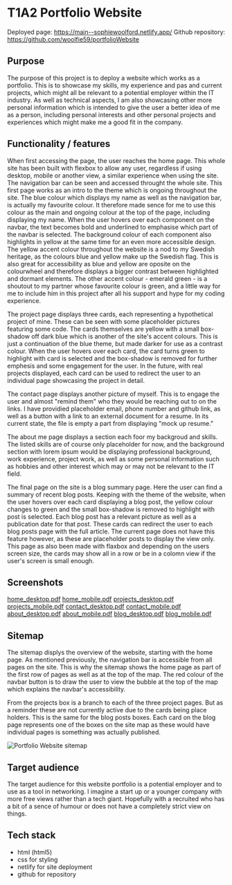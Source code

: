 # T1A2 Portfolio Website

Deployed page: https://main--sophiewoolford.netlify.app/
Github repository: https://github.com/woolfie59/portfolioWebsite

## Purpose
The purpose of this project is to deploy a website which works as a portfolio. This is to showcase my skills, my experience and pas and current projects, which might all be relevant to a potential employer within the IT industry. As well as technical aspects, I am also showcasing other more personal information which is intended to give the user a better idea of me as a person, including personal interests and other personal projects and experiences which might make me a good fit in the company.

## Functionality / features
When first accessing the page, the user reaches the home page. This whole site has been built with flexbox to allow any user, regardless if using desktop, mobile or another view, a similar experience when using the site. The navigation bar can be seen and accessed throught the whole site.
This first page works as an intro to the theme which is ongoing throughout the site. The blue colour which displays my name as well as the navigation bar, is actually my favourite colour. It therefore made sence for me to use this colour as the main and ongoing colour at the top of the page, including displaying my name. When the user hovers over each component on the navbar, the text becomes bold and underlined to emphasise which part of the navbar is selected. The background colour of each component also highlights in yellow at the same time for an even more accessible design. The yellow accent colour throughout the website is a nod to my Swedish heritage, as the colours blue and yellow make up the Swedish flag. This is also great for accessibility as blue and yellow are oposite on the colourwheel and therefore displays a bigger contrast between highlighted and dormant elements. The other accent colour - emerald green - is a shoutout to my partner whose favourite colour is green, and a little way for me to include him in this project after all his support and hype for my coding experience.

The project page displays three cards, each representing a hypothetical project of mine. These can be seen with some placeholder pictures featuring some code. The cards themselves are yellow with a small box-shadow off dark  blue which is another of the site's accent colours. This is just a continuation of the blue theme, but made darker for use as a contrast colour. When the user hovers over each card, the card turns green to highlight with card is selected and the box-shadow is removed for further emphesis and some engagement for the user. In the future, with real projects displayed, each card can be used to redirect the user to an individual page showcasing the project in detail.

The contact page displays another picture of myself. This is to engage the user and almost "remind them" who they would be reaching out to on the links. I have providied placeholder email, phone number and github link, as well as a button with a link to an external document for a resume. In its current state, the file is empty a part from displaying "mock up resume."

The about me page displays a section each foor my backgroud and skills. The listed skills are of course only placeholder for now, and the background section with lorem ipsum would be displaying professional background, work experience, project work, as well as some personal information such as hobbies and other interest which may or may not be relevant to the IT field.

The final page on the site is a blog summary page. Here the user can find a summary of recent blog posts. Keeping with the theme of the website, when the user hovers over each card displaying a blog post, the yellow colour changes to green and the small box-shadow is removed to highlight with post is selected. Each blog post has a relevant picture as well as a publication date for that post. These cards can redirect the user to each blog posts page with the full article. The current page does not have this feature however, as these are placeholder posts to display the view only. This page as also  been made with flaxbox and depending on the users screen size, the cards may show all in a row or be in a colomn view if the user's screen is small enough.

## Screenshots
[home_desktop.pdf](https://github.com/woolfie59/portfolioWebsite/files/14811755/home_desktop.pdf)
[home_mobile.pdf](https://github.com/woolfie59/portfolioWebsite/files/14811754/home_mobile.pdf)
[projects_desktop.pdf](https://github.com/woolfie59/portfolioWebsite/files/14811758/projects_desktop.pdf)
[projects_mobile.pdf](https://github.com/woolfie59/portfolioWebsite/files/14811756/projects_mobile.pdf)
[contact_desktop.pdf](https://github.com/woolfie59/portfolioWebsite/files/14811761/contact_desktop.pdf)
[contact_mobile.pdf](https://github.com/woolfie59/portfolioWebsite/files/14811760/contact_mobile.pdf)
[about_desktop.pdf](https://github.com/woolfie59/portfolioWebsite/files/14811763/about_desktop.pdf)
[about_mobile.pdf](https://github.com/woolfie59/portfolioWebsite/files/14811762/about_mobile.pdf)
[blog_desktop.pdf](https://github.com/woolfie59/portfolioWebsite/files/14811765/blog_desktop.pdf)
[blog_mobile.pdf](https://github.com/woolfie59/portfolioWebsite/files/14811764/blog_mobile.pdf)

## Sitemap
The sitemap displys the overview of the website, starting with the home page. As mentioned previously, the navigation bar is accessible from all pages on the site. This is why the sitemap shows the home page as part of the first row of pages as well as at the top of the map. The red colour of the navbar button is to draw the user to view the bubble at the top of the map which explains the navbar's accessibility.

From the projects box is a branch to each of the three project pages. But as a reminder these are not currently active due to the cards being place holders. This is the same for the blog posts boxes. Each card on the blog page represents one of the boxes on the site map as these would have individual pages is something was actually published.

![Portfolio Website sitemap](https://github.com/woolfie59/portfolioWebsite/assets/157570597/8e704c06-86e7-4c68-af83-92b696b60280)

## Target audience
The target audience for this website portfolio is a potential employer and to use as a tool in networking. I imagine a start up or a younger company with more free views rather than a tech giant. Hopefully with a recruited who has a bit of a sence of humour or does not have a completely strict view on things.

## Tech stack
  - html (html5)
  - css for styling
  - netlify for site deployment
  - github for repository



